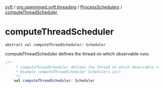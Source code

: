 [syft](../../index.md) / [org.openmined.syft.threading](../index.md) / [ProcessSchedulers](index.md) / [computeThreadScheduler](./compute-thread-scheduler.md)

# computeThreadScheduler

`abstract val computeThreadScheduler: Scheduler`

computeThreadScheduler defines the thread on which observable runs

``` kotlin
/**
     * computeThreadScheduler defines the thread on which observable runs
     * @sample computeThreadScheduler Schedulers.io()
     */
    val computeThreadScheduler: Scheduler
```

